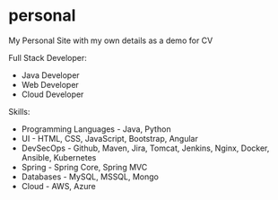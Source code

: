 # personal
My Personal Site with my own details as a demo for CV

Full Stack Developer:
 - Java Developer
 - Web Developer
 - Cloud Developer

Skills:
 - Programming Languages - Java, Python
 - UI - HTML, CSS, JavaScript, Bootstrap, Angular
 - DevSecOps - Github, Maven, Jira, Tomcat, Jenkins, Nginx, Docker, Ansible, Kubernetes
 - Spring - Spring Core, Spring MVC
 - Databases - MySQL, MSSQL, Mongo
 - Cloud - AWS, Azure